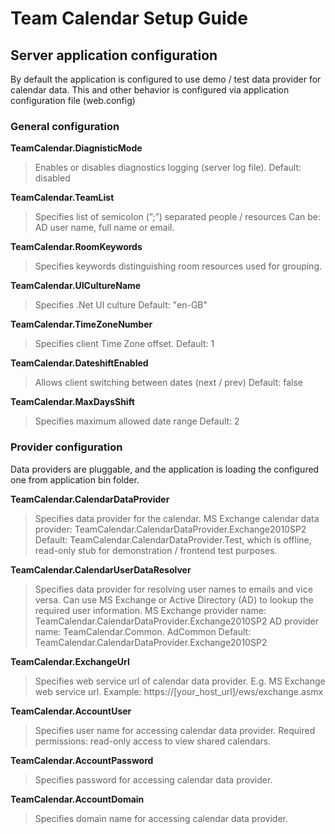 # Team Calendar Setup Guide

## Server application configuration 

By default the application is configured to use demo / test data provider for calendar data. 
This and other behavior is configured via application configuration file (web.config)

### General configuration

**TeamCalendar.DiagnisticMode**
> Enables or disables diagnostics logging (server log file).
> Default: disabled

**TeamCalendar.TeamList**
> Specifies list of semicolon (”;”) separated people / resources
> Can be: AD user name, full name or email.

**TeamCalendar.RoomKeywords**
> Specifies keywords distinguishing room resources used for grouping.

**TeamCalendar.UICultureName**
> Specifies .Net UI culture
> Default: "en-GB"

**TeamCalendar.TimeZoneNumber**
> Specifies  client Time Zone offset.
> Default: 1

**TeamCalendar.DateshiftEnabled**
> Allows client switching between dates (next / prev)
> Default: false

**TeamCalendar.MaxDaysShift**
> Specifies maximum allowed date range
> Default: 2 

### Provider configuration

Data providers are pluggable, and the application is loading the configured one from application bin folder.

**TeamCalendar.CalendarDataProvider**
> Specifies data provider for the calendar. 
> MS Exchange calendar data provider: TeamCalendar.CalendarDataProvider.Exchange2010SP2
> Default: TeamCalendar.CalendarDataProvider.Test, which is offline, read-only stub for demonstration / frontend test purposes.

**TeamCalendar.CalendarUserDataResolver**
> Specifies data provider for resolving user names to emails and vice versa.
> Can use MS Exchange or Active Directory (AD) to lookup the required user information.
> MS Exchange provider name: TeamCalendar.CalendarDataProvider.Exchange2010SP2
> AD provider name: TeamCalendar.Common. AdCommon
> Default: TeamCalendar.CalendarDataProvider.Exchange2010SP2

**TeamCalendar.ExchangeUrl**
> Specifies web service url of calendar data provider. E.g. MS Exchange web service url.
> Example: https://[your_host_url]/ews/exchange.asmx

**TeamCalendar.AccountUser**
> Specifies user name for accessing calendar data provider.
> Required permissions: read-only access to view shared calendars.

**TeamCalendar.AccountPassword**
> Specifies password for accessing calendar data provider.

**TeamCalendar.AccountDomain**
> Specifies domain name for accessing calendar data provider.
